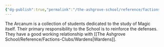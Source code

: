 ```yaml
---
{"dg-publish":true,"permalink":"/the-ashgrove-school/reference/factions-clubs/arcanum/"}
---
```


The Arcanum is a collection of students dedicated to the study of Magic itself. Their primary responsibility to the School is to reinforce the defenses. They have a good working relationship with [[The Ashgrove School/Reference/Factions-Clubs/Wardens\|Wardens]].